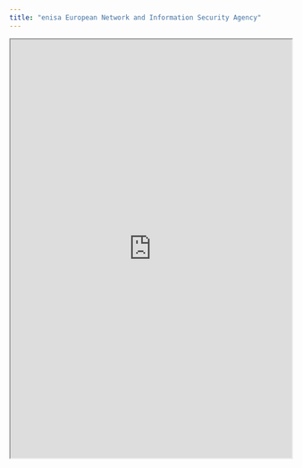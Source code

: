 ```yaml
---
title: "enisa European Network and Information Security Agency"
---
```



<iframe height="750" width="100%" src="https://ewelton.github.io/ktest/wiki.html#enisa%20European%20Network%20and%20Information%20Security%20Agency"></iframe>
